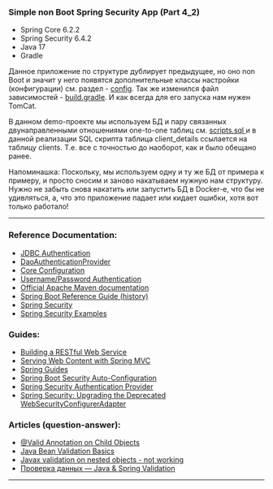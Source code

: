 ### Simple non Boot Spring Security App (Part 4_2)

- Spring Core 6.2.2
- Spring Security 6.4.2
- Java 17
- Gradle

Данное приложение по структуре дублирует предыдущее, но оно non Boot и значит у него появятся дополнительные классы 
настройки (конфигурации) см. раздел - [config](https://github.com/JcoderPaul/SPRING_SECURITY-Short_Guide/tree/master/Security_part_4_2/src/main/java/me/oldboy/config). Так же изменился файл зависимостей - [build.gradle](https://github.com/JcoderPaul/SPRING_SECURITY-Short_Guide/blob/master/Security_part_4_2/build.gradle). И как всегда для его 
запуска нам нужен TomCat.

В данном demo-проекте мы используем БД и пару связанных двунаправленными отношениями one-to-one таблиц см. [scripts.sql ](https://github.com/JcoderPaul/SPRING_SECURITY-Short_Guide/blob/master/Security_part_4_2/DOC/scripts.sql)
и в данной реализации SQL скрипта таблица client_details ссылается на таблицу clients. Т.е. все с точностью до наоборот,
как и было обещано ранее. 

Напоминашка: Поскольку, мы используем одну и ту же БД от примера к примеру, и просто сносим и заново накатываем нужную 
нам структуру. Нужно не забыть снова накатить или запустить БД в Docker-e, что бы не удивляться, а, что это приложение 
падает или кидает ошибки, хотя вот только работало! 
________________________________________________________________________________________________________________________
### Reference Documentation:

* [JDBC Authentication](https://docs.spring.io/spring-security/reference/servlet/authentication/passwords/jdbc.html#servlet-authentication-jdbc-datasource)
* [DaoAuthenticationProvider](https://docs.spring.io/spring-security/reference/servlet/authentication/passwords/dao-authentication-provider.html)
* [Core Configuration](https://docs.spring.io/spring-security/reference/servlet/oauth2/login/core.html)
* [Username/Password Authentication](https://docs.spring.io/spring-security/reference/servlet/authentication/passwords/index.html#publish-authentication-manager-bean)
* [Official Apache Maven documentation](https://maven.apache.org/guides/index.html)
* [Spring Boot Reference Guide (history)](https://docs.spring.io/spring-boot/docs/)
* [Spring Security](https://spring.io/projects/spring-security)
* [Spring Security Examples](https://spring.io/projects/spring-security#samples)

### Guides:

* [Building a RESTful Web Service](https://spring.io/guides/gs/rest-service/)
* [Serving Web Content with Spring MVC](https://spring.io/guides/gs/serving-web-content/)
* [Spring Guides](https://spring.io/guides)
* [Spring Boot Security Auto-Configuration](https://www.baeldung.com/spring-boot-security-autoconfiguration)
* [Spring Security Authentication Provider](https://www.baeldung.com/spring-security-authentication-provider)
* [Spring Security: Upgrading the Deprecated WebSecurityConfigurerAdapter](https://www.baeldung.com/spring-deprecated-websecurityconfigureradapter)

### Articles (question-answer):

* [@Valid Annotation on Child Objects](https://www.baeldung.com/java-valid-annotation-child-objects)
* [Java Bean Validation Basics](https://www.baeldung.com/java-validation)
* [Javax validation on nested objects - not working](https://stackoverflow.com/questions/53999226/javax-validation-on-nested-objects-not-working)
* [Проверка данных — Java & Spring Validation](https://habr.com/ru/articles/424819/)
________________________________________________________________________________________________________________________